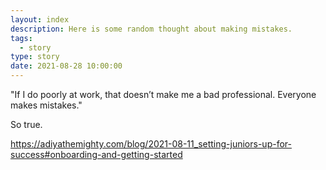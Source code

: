 ```yaml
---
layout: index
description: Here is some random thought about making mistakes.
tags:
  - story
type: story
date: 2021-08-28 10:00:00
---
```


"If I do poorly at work, that doesn’t make me a bad professional. Everyone makes mistakes."

So true.

https://adiyathemighty.com/blog/2021-08-11_setting-juniors-up-for-success#onboarding-and-getting-started
